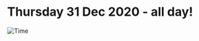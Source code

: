 # Thursday 31 Dec 2020 - all day!
![Time](https://github.com/rich-ctm/today/workflows/Time/badge.svg)
